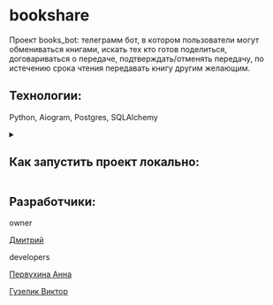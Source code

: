 # bookshare

Проект books_bot: телеграмм бот,
в котором пользователи могут обмениваться книгами, искать тех кто готов поделиться, договариваться о передаче, подтверждать/отменять передачу, по истечению срока чтения передавать книгу другим желающим.

## Технологии:
Python, Aiogram, Postgres, SQLAlchemy

<details>
<summary><h2>Как запустить проект локально:</h2></summary>

### *Клонируйте репозиторий:*
```
git clone git@github.com:pakalnis/bookshare.git
```

### *Установите и активируйте виртуальное окружение:*
Win:
```
python -m venv venv
venv/Scripts/activate
```

Mac:
```
python3 -m venv venv
source venv/bin/activate
```

### *Установите зависимости из файла requirements.txt:*
```
pip install -r requirements.txt
```

### *В папке `config_data` создайте файл `.env` и укажите значения согласно файлу `env_example`:*
```
BOT_TOKEN=123456789:abcdefghijklmnopqrstuvwxyz - токен телеграм-бота
DB_USER=user - юзернейм базы данных
DB_PORT=port (example - 5432) - порт базы данных, обычно 5432 для postgres
DB_HOST=localhost - хост базы данных
DB_PASSWORD=password - пароль для доступа к базе данных
DB_NAME=mydatabase - имя базы данных
```

### *В папке `database/csv_data/` запустите скрипт `import_data.py` для загрузки данных в базу:*
Из корневой директории проекта:
```
python database/csv_data/import_data.py
```
Либо перейдя в директорию со скриптом:
```
cd database/csv_data/
python import_data.py
```
### *Запустите бота:*
```
python main.py
```
</details>

## Разработчики:
owner

[Дмитрий](https://github.com/pakalnis)

developers

[Первухина Анна](https://github.com/pervukhina-anna)

[Гузелик Виктор](https://github.com/Guzelik-Victor)
